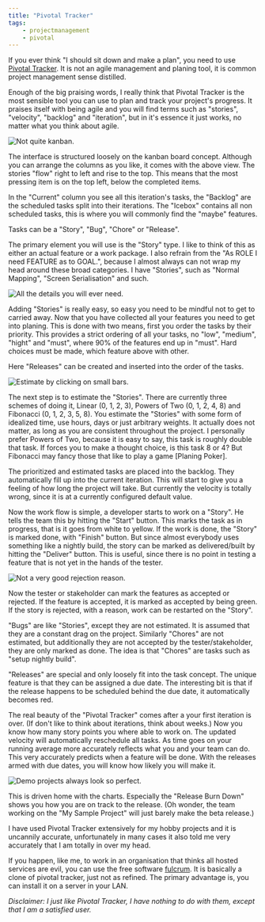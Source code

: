 ```yaml
---
title: "Pivotal Tracker"
tags:
    - projectmanagement
    - pivotal
---
```


If you ever think "I should sit down and make a plan", you need to use [Pivotal 
Tracker][1]. It is not an agile management and planing tool, it is common 
project management sense distilled.

Enough of the big praising words, I really think that Pivotal Tracker is the 
most sensible tool you can use to plan and track your project's progress. It 
praises itself with being agile and you will find terms such as "stories", 
"velocity", "backlog" and "iteration", but in it's essence it just works, no
matter what you think about agile.

<img class="img-responsive" src="/media/pivotal/Interface.png" alt="Not quite kanban." />

The interface is structured loosely on the kanban board concept. Although you 
can arrange the columns as you like, it comes with the above view. The stories 
"flow" right to left and rise to the top. This means that the most pressing 
item is on the top left, below the completed items. 

<!--more-->

In the "Current" column you see all this iteration's tasks, the "Backlog" are the 
scheduled tasks split into their iterations. The "Icebox" contains all non 
scheduled tasks, this is where you will commonly find the "maybe" features. 

Tasks can be a "Story", "Bug", "Chore" or "Release". 

The primary element you will use is the "Story" type. I like to think of this 
as either an actual feature or a work package. I also refrain from the 
"As ROLE I need FEATURE as to GOAL.", because I almost always can not wrap 
my head around these broad categories. I have "Stories", such as "Normal Mapping", 
"Screen Serialisation" and such.

<img class="img-responsive" src="/media/pivotal/StoryDetails.png" alt="All the details you will ever need." />

Adding "Stories" is really easy, so easy you need to be mindful not to get to 
carried away. Now that you have collected all your features you need to get into
planing. This is done with two means, first you order the tasks by their priority. 
This provides a strict ordering of all your tasks, no "low", "medium", "hight"
and "must", where 90% of the features end up in "must". Hard choices must be 
made, which feature above with other.

Here "Releases" can be created and inserted into the order of the tasks. 

<img class="img-responsive" src="/media/pivotal/Estimate.png" alt="Estimate by clicking on small bars." />

The next step is to estimate the "Stories". There are currently three schemes 
of doing it, Linear (0, 1, 2, 3), Powers of Two (0, 1, 2, 4, 8) and 
Fibonacci (0, 1, 2, 3, 5, 8). You estimate the "Stories" with some form of 
idealized time, use hours, days or just arbitrary weights. It actually does 
not matter, as long as you are consistent throughout the project. I personally
prefer Powers of Two, because it is easy to say, this task is roughly double 
that task. If forces you to make a thought choice, is this task 8 or 4?
But Fibonacci may fancy those that like to play a game [Planing Poker].

The prioritized and estimated tasks are placed into the backlog. They 
automatically fill up into the current iteration. This will start to give you a 
feeling of how long the project will take. But currently the velocity is totally 
wrong, since it is at a currently configured default value.

Now the work flow is simple, a developer starts to work on a "Story". He tells
the team this by hitting the "Start" button. This marks the task as in progress,
that is it goes from white to yellow. If the work is done, the "Story" is
marked done, with "Finish" button. But since almost everybody uses something
like a nightly build, the story can be marked as delivered/built by hitting 
the "Deliver" button. This is useful, since there is no point in testing a 
feature that is not yet in the hands of the tester. 

<img class="img-responsive" src="/media/pivotal/Reject.png" alt="Not a very good rejection reason." />

Now the tester or stakeholder can mark the features as accepted or rejected. If
the feature is accepted, it is marked as accepted by being green. If the story
is rejected, with a reason, work can be restarted on the "Story".

"Bugs" are like "Stories", except they are not estimated. It is assumed that 
they are a constant drag on the project. Similarly "Chores" are not estimated,
but additionally they are not accepted by the tester/stakeholder, they are only 
marked as done. The idea is that "Chores" are tasks such as "setup nightly build".

"Releases" are special and only loosely fit into the task concept. The unique 
feature is that they can be assigned a due date. The interesting bit is that
if the release happens to be scheduled behind the due date, it automatically
becomes red.

The real beauty of the "Pivotal Tracker" comes after a your first iteration is
over. (If don't like to think about iterations, think about weeks.) Now you know
how many story points you where able to work on. The updated velocity will 
automatically reschedule all tasks. As time goes on your running 
average more accurately reflects what you and your team can do. This very 
accurately predicts when a feature will be done. With the releases 
armed with due dates, you will know how likely you will make it.

<img class="img-responsive" src="/media/pivotal/ReleaseBurnDown.png" alt="Demo projects always look so perfect." />

This is driven home with the charts. Especially the "Release Burn Down" shows
you how you are on track to the release. (Oh wonder, the team working on the "My
Sample Project" will just barely make the beta release.)

I have used Pivotal Tracker extensively for my hobby projects and it is uncannily
accurate, unfortunately in many cases it also told me very accurately that I am 
totally in over my head.

If you happen, like me, to work in an organisation that thinks all hosted services
are evil, you can use the free software [fulcrum][3]. It is basically a clone of
pivotal tracker, just not as refined. The primary advantage is, you can install 
it on a server in your LAN. 

*Disclaimer: I just like Pivotal Tracker, I have nothing to do with them, except
that I am a satisfied user.*

[1]: http://www.pivotaltracker.com
[2]: http://www.planningpoker.com
[3]: http://wholemeal.co.nz/projects/fulcrum.html
